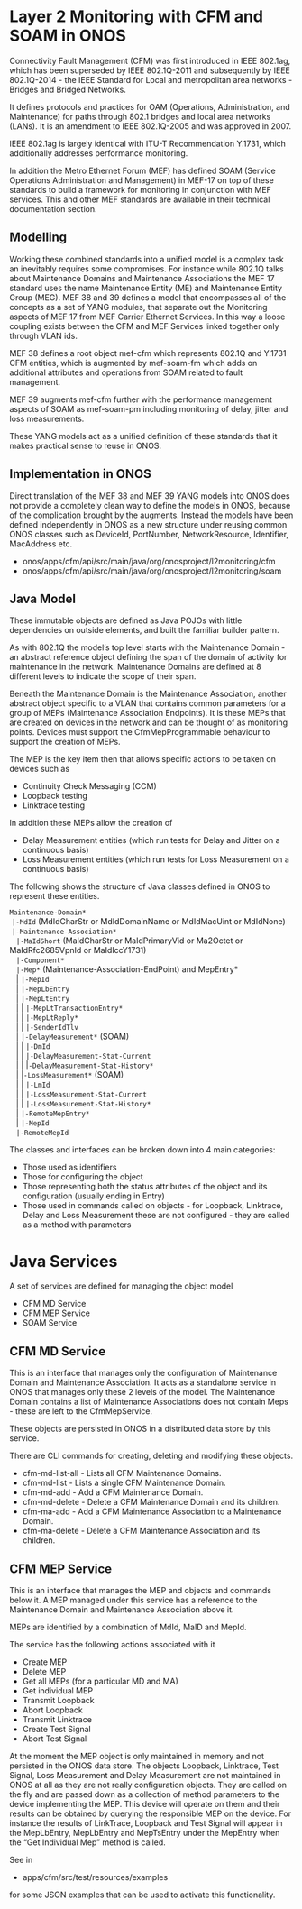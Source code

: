# Layer 2 Monitoring with CFM and SOAM in ONOS

Connectivity Fault Management (CFM) was first introduced in IEEE 802.1ag, which 
has been superseded by IEEE 802.1Q-2011 and subsequently by IEEE 802.1Q-2014 - 
the IEEE Standard for Local and metropolitan area networks - Bridges and Bridged 
Networks.

It defines protocols and practices for OAM (Operations, Administration, and 
Maintenance) for paths through 802.1 bridges and local area networks (LANs). 
It is an amendment to IEEE 802.1Q-2005 and was approved in 2007.

IEEE 802.1ag is largely identical with ITU-T Recommendation Y.1731, which 
additionally addresses performance monitoring.

In addition the Metro Ethernet Forum (MEF) has defined SOAM (Service Operations 
Administration and Management) in MEF-17 on top of these standards to build a 
framework for monitoring in conjunction with MEF services. This and other MEF 
standards are available in their technical documentation section.

## Modelling
Working these combined standards into a unified model is a complex task an 
inevitably requires some compromises. For instance while  802.1Q talks about 
Maintenance Domains and Maintenance Associations the MEF 17 standard uses the 
name Maintenance Entity (ME) and Maintenance Entity Group (MEG). MEF 38 and 39 
defines a model that encompasses all of the concepts as a set of YANG modules, 
that separate out the Monitoring aspects of MEF 17 from MEF Carrier Ethernet 
Services. In this way a loose coupling exists between the CFM and MEF Services 
linked together only through VLAN ids. 

MEF 38 defines a root object mef-cfm which represents 802.1Q and Y.1731 CFM 
entities, which is augmented by mef-soam-fm which adds on additional attributes 
and operations from SOAM related to fault management.

MEF 39 augments mef-cfm further with the performance management aspects of SOAM 
as mef-soam-pm including monitoring of delay, jitter and loss measurements.

These YANG models act as a unified definition of these standards that it makes 
practical sense to reuse in ONOS.

## Implementation in ONOS
Direct translation of the MEF 38 and MEF 39 YANG models into ONOS does not provide 
a completely clean way to define the models in ONOS, because of the complication 
brought by the augments. Instead the models have been defined independently in 
ONOS as a new structure under reusing common ONOS classes such as DeviceId, 
PortNumber, NetworkResource, Identifier, MacAddress etc. 

* onos/apps/cfm/api/src/main/java/org/onosproject/l2monitoring/cfm
* onos/apps/cfm/api/src/main/java/org/onosproject/l2monitoring/soam

## Java Model
These immutable objects are defined as Java POJOs with little dependencies on 
outside elements, and built the familiar builder pattern. 

As with 802.1Q the model’s top level starts with the Maintenance Domain - an 
abstract reference object defining the span of the domain of activity for 
maintenance in the network. Maintenance Domains are defined at 8 different levels 
to indicate the scope of their span.

Beneath the Maintenance Domain is the Maintenance Association, another abstract 
object specific to a VLAN that contains common parameters for a group of MEPs 
(Maintenance Association Endpoints). It is these MEPs that are created on devices 
in the network and can be thought of as monitoring points. Devices must support 
the CfmMepProgrammable behaviour to support the creation of MEPs.

The MEP is the key item then that allows specific actions to be taken on devices 
such as 

* Continuity Check Messaging (CCM)
* Loopback testing
* Linktrace testing

In addition these MEPs allow the creation of 
* Delay Measurement entities (which run tests for Delay and Jitter on a continuous basis)
* Loss Measurement entities (which run tests for Loss Measurement on a continuous basis)

The following shows the structure of Java classes defined in ONOS to represent 
these entities.

`Maintenance-Domain*`<br/>
&nbsp;`|-MdId` (MdIdCharStr or MdIdDomainName or MdIdMacUint or MdIdNone)<br/>
&nbsp;`|-Maintenance-Association*`<br/>
&nbsp;&nbsp;&nbsp;`|-MaIdShort` (MaIdCharStr or MaIdPrimaryVid or Ma2Octet 
                                     or MaIdRfc2685VpnId or MaIdIccY1731)<br/>
&nbsp;&nbsp;&nbsp;`|-Component*`<br/>
&nbsp;&nbsp;&nbsp;`|-Mep*` (Maintenance-Association-EndPoint) and MepEntry*<br/>
&nbsp;&nbsp;&nbsp;|&nbsp;`|-MepId`<br/>
&nbsp;&nbsp;&nbsp;|&nbsp;`|-MepLbEntry`<br/>
&nbsp;&nbsp;&nbsp;|&nbsp;`|-MepLtEntry`<br/>
&nbsp;&nbsp;&nbsp;|&nbsp;|&nbsp;`|-MepLtTransactionEntry*`<br/>
&nbsp;&nbsp;&nbsp;|&nbsp;|&nbsp;`|-MepLtReply*`<br/>
&nbsp;&nbsp;&nbsp;|&nbsp;|&nbsp;`|-SenderIdTlv`<br/>
&nbsp;&nbsp;&nbsp;|&nbsp;`|-DelayMeasurement*` (SOAM)<br/>
&nbsp;&nbsp;&nbsp;|&nbsp;|&nbsp;`|-DmId`<br/>
&nbsp;&nbsp;&nbsp;|&nbsp;|&nbsp;`|-DelayMeasurement-Stat-Current`<br/>
&nbsp;&nbsp;&nbsp;|&nbsp;|&nbsp;|`-DelayMeasurement-Stat-History*`<br/>
&nbsp;&nbsp;&nbsp;|&nbsp;|`-LossMeasurement*` (SOAM)<br/>
&nbsp;&nbsp;&nbsp;|&nbsp;|&nbsp;`|-LmId`<br/>
&nbsp;&nbsp;&nbsp;|&nbsp;|&nbsp;`|-LossMeasurement-Stat-Current`<br/>
&nbsp;&nbsp;&nbsp;|&nbsp;|&nbsp;`|-LossMeasurement-Stat-History*`<br/>
&nbsp;&nbsp;&nbsp;|&nbsp;`|-RemoteMepEntry*`<br/>
&nbsp;&nbsp;&nbsp;|&nbsp;`|-MepId`<br/>
&nbsp;&nbsp;&nbsp;`|-RemoteMepId`<br/>


The classes and interfaces can be broken down into 4 main categories:
* Those used as identifiers
* Those for configuring the object
* Those representing both the status attributes of the object and its 
configuration (usually ending in Entry)
* Those used in commands called on objects - for Loopback, Linktrace, Delay and 
Loss Measurement these are not configured - they are called as a method with 
parameters


# Java Services
A set of services are defined for managing the object model
* CFM MD Service
* CFM MEP Service
* SOAM Service

## CFM MD Service
This is an interface that manages only the configuration of Maintenance Domain 
and Maintenance Association. It acts as a standalone service in ONOS that manages 
only these 2 levels of the model. The Maintenance Domain contains a list of 
Maintenance Associations does not contain Meps - these are left to the CfmMepService.

These objects are persisted in ONOS in a distributed data store by this service.

There are CLI commands for creating, deleting and modifying these objects.
* cfm-md-list-all - Lists all CFM Maintenance Domains.
* cfm-md-list - Lists a single CFM Maintenance Domain.
* cfm-md-add - Add a CFM Maintenance Domain.
* cfm-md-delete - Delete a CFM Maintenance Domain and its children.
* cfm-ma-add - Add a CFM Maintenance Association to a Maintenance Domain.
* cfm-ma-delete - Delete a CFM Maintenance Association and its children.

## CFM MEP Service
This is an interface that manages the MEP and objects and commands below it. A 
MEP managed under this service has a reference to the Maintenance Domain and 
Maintenance Association above it.

MEPs are identified by a combination of MdId, MaID and MepId.

The service has the following actions associated with it
* Create MEP
* Delete MEP
* Get all MEPs (for a particular MD and MA)
* Get individual MEP
* Transmit Loopback
* Abort Loopback
* Transmit Linktrace
* Create Test Signal
* Abort Test Signal

At the moment the MEP object is only maintained in memory and not persisted in 
the ONOS data store. The objects Loopback, Linktrace, Test Signal, Loss 
Measurement and Delay Measurement are not maintained in ONOS at all as they are 
not really configuration objects. They are called on the fly and are passed down 
as a collection of method parameters to the device implementing the MEP. This 
device will operate on them and their results can be obtained by querying the 
responsible MEP on the device. For instance the results of LinkTrace, Loopback 
and Test Signal will appear in the MepLbEntry, MepLbEntry and MepTsEntry under 
the MepEntry when the “Get Individual Mep” method is called.

See in
* apps/cfm/src/test/resources/examples

for some JSON examples that can be used to activate this functionality.